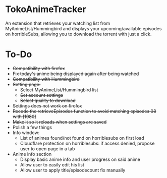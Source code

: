 # TokoAnimeTracker
An extension that retrieves your watching list from MyAnimeList/Hummingbird and displays your upcoming/available episodes on horribleSubs, allowing you to download the torrent with just a click.

# To-Do
+ ~~Compatibility with firefox~~
+ ~~Fix today's anime being displayed again after being watched~~
+ ~~Compatibility with Hummingbird~~
+ ~~Setting page:~~
	+ ~~Select MyAnimeList/Hummingbird list~~
	+ ~~Set account settings~~
	+ ~~Select quality to download~~
+ ~~Settings does not work on firefox~~
+ ~~Recode the retrieveEpisodes function to avoid matching episodes 08 with [1080]~~
+ ~~Make it so it reloads when settings are saved~~
+ Polish a few things
+ Info window:
	+ List of animes found/not found on horriblesubs on first load
	+ Cloudflare protection on horriblesubs: if access denied, propose user to open page in a tab
+ Anime info section
	+ Display basic anime info and user progress on said anime
	+ Allow user to easily edit his list
	+ Allow user to apply title/episodecount fix manually